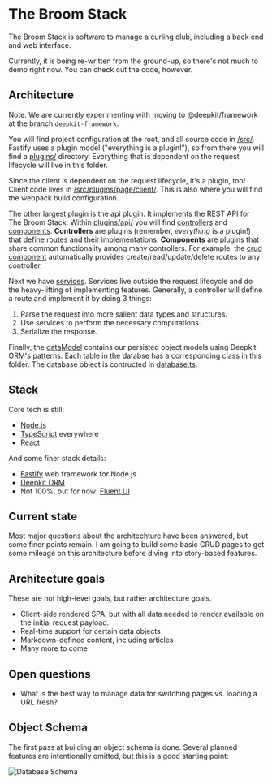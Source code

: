 # The Broom Stack
The Broom Stack is software to manage a curling club, including a back end and web interface.

Currently, it is being re-written from the ground-up, so there's not much to demo right now. You can check out the code, however.

## Architecture
Note: We are currently experimenting with moving to @deepkit/framework at the branch `deepkit-framework`.

You will find project configuration at the root, and all source code in [/src/](./src). Fastify uses a plugin model ("everything is a plugin!"), so from there you will find a [plugins/](./src/plugins/) directory. Everything that is dependent on the request lifecycle will live in this folder.

Since the client is dependent on the request lifecycle, it's a plugin, too! Client code lives in [/src/plugins/page/client/](./src/plugins/page/client). This is also where you will find the webpack build configuration.

The other largest plugin is the api plugin. It implements the REST API for The Broom Stack. Within [plugins/api/](./src/plugins/api) you will find [controllers](./src/plugins/api/controllers) and [components](./src/plugins/api/components). **Controllers** are plugins (remember, _everything_ is a plugin!) that define routes and their implementations. **Components** are plugins that share common functionality among many controllers. For example, the [crud component](./src/plugins/api/components/crudComponent.ts) automatically provides create/read/update/delete routes to any controller.

Next we have [services](./src/services). Services live outside the request lifecycle and do the heavy-lifting of implementing features. Generally, a controller will define a route and implement it by doing 3 things:

1. Parse the request into more salient data types and structures.
2. Use services to perform the necessary computations.
3. Serialize the response.

Finally, the [dataModel](./src/dataModel) contains our persisted object models using Deepkit ORM's patterns. Each table in the databse has a corresponding class in this folder. The database object is contructed in [database.ts](./src/dataModel/database.ts).

## Stack
Core tech is still:

* [Node.js](https://nodejs.org)
* [TypeScript](https://typescriptlang.org) everywhere
* [React](https://reactjs.org)

And some finer stack details:

* [Fastify](https://www.fastify.io/) web framework for Node.js
* [Deepkit ORM](https://deepkit.io/library/orm)
* Not 100%, but for now: [Fluent UI](https://developer.microsoft.com/en-us/fluentui#/)

## Current state
Most major questions about the architechture have been answered, but some finer points remain. I am going to build some basic CRUD pages to get some mileage on this architecture before diving into story-based features.

## Architecture goals
These are not high-level goals, but rather architecture goals.

* Client-side rendered SPA, but with all data needed to render available on the initial request payload.
* Real-time support for certain data objects
* Markdown-defined content, including articles
* Many more to come

## Open questions

* What is the best way to manage data for switching pages vs. loading a URL fresh?

## Object Schema

The first pass at building an object schema is done. Several planned features are intentionally omitted, but this is a good starting point:

![Database Schema](https://user-images.githubusercontent.com/397836/125089000-f59a1280-e09b-11eb-93b7-b2dd155b9f59.png)
